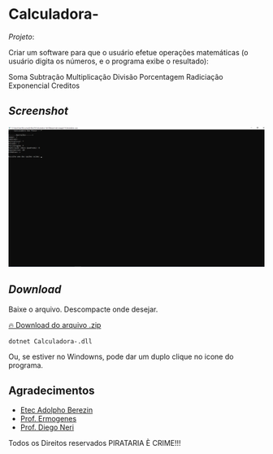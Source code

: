# Calculadora-

*Projeto*:

Criar um software para que o usuário efetue operações matemáticas (o usuário digita os números, e o programa exibe o resultado):

Soma
Subtração
Multiplicação
Divisão
Porcentagem 
Radiciação
Exponencial 
Creditos 

## _Screenshot_

![Tela do programa](tela.png)

## _Download_

Baixe o arquivo. Descompacte onde desejar.

[🔥 Download  do arquivo .zip](dist/Calculadora-.zip)

```
dotnet Calculadora-.dll
```

Ou, se estiver no Windowns, pode dar  um duplo clique no icone do programa.

## Agradecimentos

- [Etec Adolpho Berezin](https://www.vestibulinhoetec.com.br)
- [Prof. Ermogenes](https://github.com/ermogenes) 
- [Prof. Diego Neri](https://github.com/diegoneri)


Todos os Direitos reservados PIRATARIA È CRIME!!!

